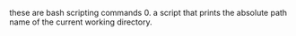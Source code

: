 these are bash scripting commands
0. a script that prints the absolute path name of the current working directory.
